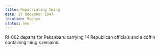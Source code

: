 ```yaml
---
title: Repatriating Ining
date: 27 December 1947
location: Maguwo
status: new
---
```


RI-002 departs for Pekanbaru carrying 14 Republican officials and a coffin containing Ining's remains. 
